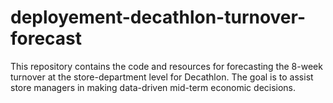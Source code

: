 # deployement-decathlon-turnover-forecast
This repository contains the code and resources for forecasting the 8-week turnover at the store-department level for Decathlon. The goal is to assist store managers in making data-driven mid-term economic decisions.
